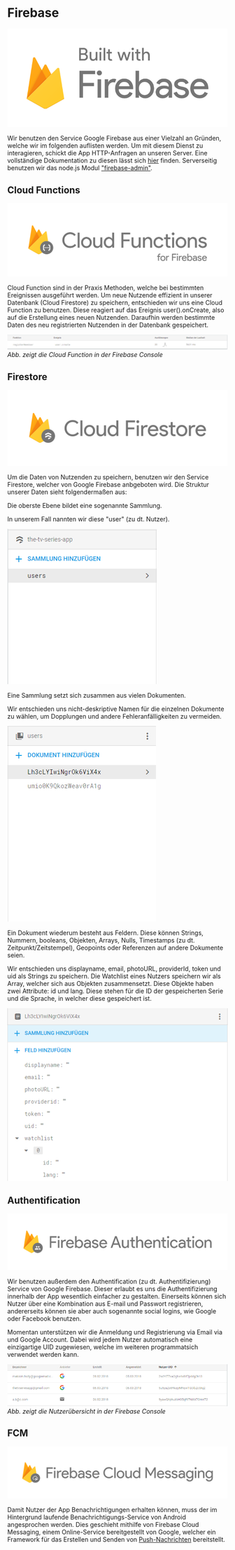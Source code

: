 # Firebase

![](./images/build.png)

Wir benutzen den Service Google Firebase aus einer Vielzahl an Gründen, welche wir im folgenden auflisten werden. Um mit diesem Dienst zu interagieren, schickt die App HTTP-Anfragen an unseren Server. Eine vollständige Dokumentation zu diesen lässt sich [hier](server.md#endpunkte-f%c3%bcr-den-server) finden. Serverseitig benutzen wir das node.js Modul ["firebase-admin"][admin].

## Cloud Functions

![](./images/functions2.png)

Cloud Function sind in der Praxis Methoden, welche bei bestimmten Ereignissen ausgeführt werden. Um neue Nutzende effizient in unserer Datenbank (Cloud Firestore) zu speichern, entschieden wir uns eine Cloud Function zu benutzen. Diese reagiert auf das Ereignis user().onCreate, also auf die Erstellung eines neuen Nutzenden. Daraufhin werden bestimmte Daten des neu registrierten Nutzenden in der Datenbank gespeichert.

![](./images/functions1.PNG)
_Abb. zeigt die Cloud Function in der Firebase Console_

## Firestore

![](./images/firestore4.png)

Um die Daten von Nutzenden zu speichern, benutzen wir den Service Firestore, welcher von Google Firebase anbgeboten wird. Die Struktur unserer Daten sieht folgendermaßen aus:

Die oberste Ebene bildet eine sogenannte Sammlung.

In unserem Fall nannten wir diese "user" (zu dt. Nutzer).

![](./images/firestore1.PNG)

Eine Sammlung setzt sich zusammen aus vielen Dokumenten.

Wir entschieden uns nicht-deskriptive Namen für die einzelnen Dokumente zu wählen, um Dopplungen und andere Fehleranfälligkeiten zu vermeiden.

![](./images/firestore2.PNG)

Ein Dokument wiederum besteht aus Feldern. Diese können Strings, Nummern, booleans, Objekten, Arrays, Nulls, Timestamps (zu dt. Zeitpunkt/Zeitstempel), Geopoints oder Referenzen auf andere Dokumente seien.

Wir entschieden uns displayname, email, photoURL, providerId, token und uid als Strings zu speichern. Die Watchlist eines Nutzers speichern wir als Array, welcher sich aus Objekten zusammensetzt. Diese Objekte haben zwei Attribute: id und lang. Diese stehen für die ID der gespeicherten Serie und die Sprache, in welcher diese gespeichert ist.

![](./images/firestore3.PNG)

## Authentification

![](./images/auth2.png)

Wir benutzen außerdem den Authentification (zu dt. Authentifizierung) Service von Google Firebase. Dieser erlaubt es uns die Authentifizierung innerhalb der App wesentlich einfacher zu gestalten. Einerseits können sich Nutzer über eine Kombination aus E-mail und Passwort registrieren, andererseits können sie aber auch sogenannte social logins, wie Google oder Facebook benutzen.

Momentan unterstützen wir die Anmeldung und Registrierung via Email via und Google Account. Dabei wird jedem Nutzer automatisch eine einzigartige UID zugewiesen, welche im weiteren programmatsich verwendet werden kann.

![Auth](./images/auth1.PNG)
_Abb. zeigt die Nutzerübersicht in der Firebase Console_

## FCM

![](./images/fcm1.png)

[admin]:https://firebase.google.com/docs/admin/setup



Damit Nutzer der App Benachrichtigungen erhalten können, muss der im Hintergrund laufende Benachrichtigungs-Service von Android angesprochen werden. Dies geschieht mithilfe von Firebase Cloud Messaging, einem Online-Service bereitgestellt von Google, welcher ein Framework für das Erstellen und Senden von [Push-Nachrichten](https://de.wikipedia.org/wiki/WAP-Push) bereitstellt.


